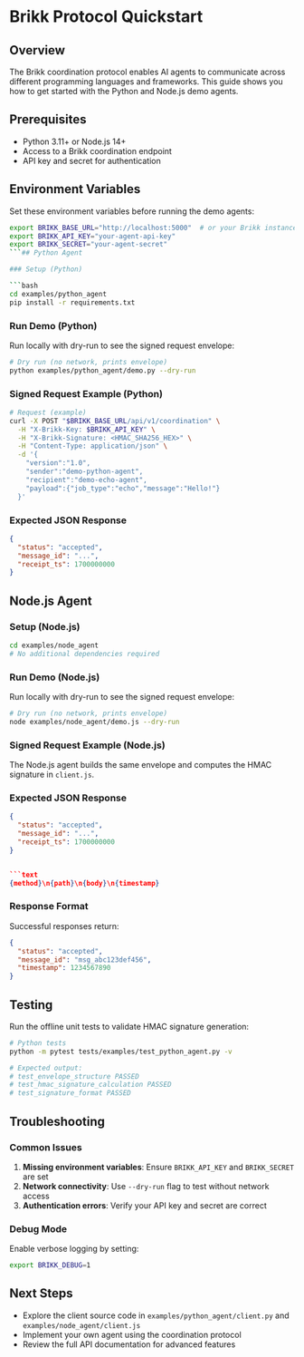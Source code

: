 # Brikk Protocol Quickstart

## Overview

The Brikk coordination protocol enables AI agents to communicate across different programming languages and
frameworks. This guide shows you how to get started with the Python and Node.js demo agents.

## Prerequisites

- Python 3.11+ or Node.js 14+
- Access to a Brikk coordination endpoint
- API key and secret for authentication

## Environment Variables

Set these environment variables before running the demo agents:

```bash
export BRIKK_BASE_URL="http://localhost:5000"  # or your Brikk instance
export BRIKK_API_KEY="your-agent-api-key"
export BRIKK_SECRET="your-agent-secret"
```## Python Agent

### Setup (Python)

```bash
cd examples/python_agent
pip install -r requirements.txt
```

### Run Demo (Python)

Run locally with dry-run to see the signed request envelope:

```bash
# Dry run (no network, prints envelope)
python examples/python_agent/demo.py --dry-run
```

### Signed Request Example (Python)

```bash
# Request (example)
curl -X POST "$BRIKK_BASE_URL/api/v1/coordination" \
  -H "X-Brikk-Key: $BRIKK_API_KEY" \
  -H "X-Brikk-Signature: <HMAC_SHA256_HEX>" \
  -H "Content-Type: application/json" \
  -d '{
    "version":"1.0",
    "sender":"demo-python-agent",
    "recipient":"demo-echo-agent",
    "payload":{"job_type":"echo","message":"Hello!"}
  }'
```

### Expected JSON Response

```json
{
  "status": "accepted",
  "message_id": "...",
  "receipt_ts": 1700000000
}
```

## Node.js Agent

### Setup (Node.js)

```bash
cd examples/node_agent
# No additional dependencies required
```

### Run Demo (Node.js)

Run locally with dry-run to see the signed request envelope:

```bash
# Dry run (no network, prints envelope)
node examples/node_agent/demo.js --dry-run
```

### Signed Request Example (Node.js)

The Node.js agent builds the same envelope and computes the HMAC signature in `client.js`.

### Expected JSON Response

```json
{
  "status": "accepted",
  "message_id": "...",
  "receipt_ts": 1700000000
}


```text
{method}\n{path}\n{body}\n{timestamp}
```

### Response Format

Successful responses return:

```json
{
  "status": "accepted",
  "message_id": "msg_abc123def456",
  "timestamp": 1234567890
}
```

## Testing

Run the offline unit tests to validate HMAC signature generation:

```bash
# Python tests
python -m pytest tests/examples/test_python_agent.py -v

# Expected output:
# test_envelope_structure PASSED
# test_hmac_signature_calculation PASSED
# test_signature_format PASSED
```

## Troubleshooting

### Common Issues

1. **Missing environment variables**: Ensure `BRIKK_API_KEY` and `BRIKK_SECRET` are set
2. **Network connectivity**: Use `--dry-run` flag to test without network access
3. **Authentication errors**: Verify your API key and secret are correct

### Debug Mode

Enable verbose logging by setting:

```bash
export BRIKK_DEBUG=1
```

## Next Steps

- Explore the client source code in `examples/python_agent/client.py` and `examples/node_agent/client.js`
- Implement your own agent using the coordination protocol
- Review the full API documentation for advanced features
